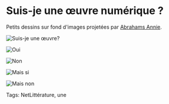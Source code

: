 # Suis-je une œuvre numérique ?

Petits dessins sur fond d'images projetées par [Abrahams Annie](http://bram.org).

![Suis-je une œuvre?](http://tcrouzet.comhttps://tcrouzet.com/images_tc/2016/11/suisje1.jpg)

![Oui](http://tcrouzet.comhttps://tcrouzet.com/images_tc/2016/11/suisje2.jpg)

![Non](http://tcrouzet.comhttps://tcrouzet.com/images_tc/2016/11/suisje3.jpg)

![Mais si](http://tcrouzet.comhttps://tcrouzet.com/images_tc/2016/11/suisje4.jpg)

![Mais non](http://tcrouzet.comhttps://tcrouzet.com/images_tc/2016/11/suisje5.jpg)



Tags: NetLittérature, une